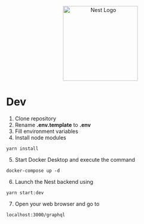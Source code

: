 <p align="center">
  <a href="http://nestjs.com/" target="blank"><img src="https://nestjs.com/img/logo-small.svg" width="200" alt="Nest Logo" /></a>
</p>

# Dev

1. Clone repository
2. Rename **.env.template** to **.env**
3. Fill environment variables
4. Install node modules

```
yarn install
```

5. Start Docker Desktop and execute the command

```
docker-compose up -d
```

6. Launch the Nest backend using

```
yarn start:dev
```

7. Open your web browser and go to

```
localhost:3000/graphql
```
